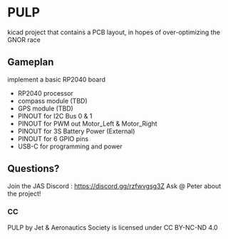 # PULP

kicad project that contains a PCB layout, in hopes of over-optimizing the GNOR race

## Gameplan

implement a basic RP2040 board

- RP2040 processor
- compass module (TBD)
- GPS module (TBD)
- PINOUT for I2C Bus 0 & 1
- PINOUT for PWM out Motor_Left & Motor_Right
- PINOUT for 3S Battery Power (External)
- PINOUT for 6 GPIO pins
- USB-C for programming and power

## Questions?

Join the JAS Discord : <https://discord.gg/rzfwvgsg3Z>
Ask @ Peter about the project!

### CC

PULP by Jet & Aeronautics Society is licensed under CC BY-NC-ND 4.0
